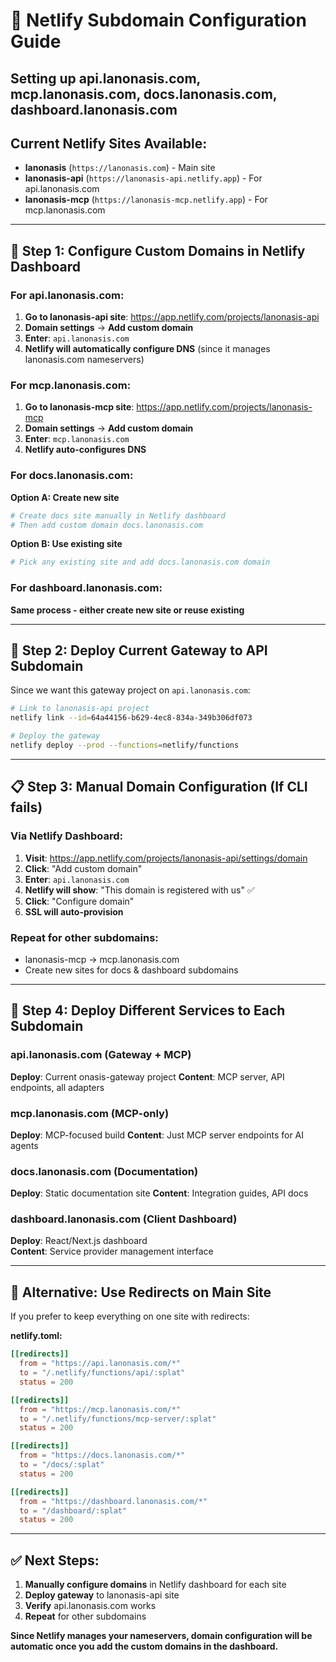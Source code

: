 # 📡 Netlify Subdomain Configuration Guide
## Setting up api.lanonasis.com, mcp.lanonasis.com, docs.lanonasis.com, dashboard.lanonasis.com

## Current Netlify Sites Available:
- **lanonasis** (`https://lanonasis.com`) - Main site
- **lanonasis-api** (`https://lanonasis-api.netlify.app`) - For api.lanonasis.com
- **lanonasis-mcp** (`https://lanonasis-mcp.netlify.app`) - For mcp.lanonasis.com

---

## 🚀 **Step 1: Configure Custom Domains in Netlify Dashboard**

### **For api.lanonasis.com:**
1. **Go to lanonasis-api site**: https://app.netlify.com/projects/lanonasis-api
2. **Domain settings** → **Add custom domain**
3. **Enter**: `api.lanonasis.com`
4. **Netlify will automatically configure DNS** (since it manages lanonasis.com nameservers)

### **For mcp.lanonasis.com:**
1. **Go to lanonasis-mcp site**: https://app.netlify.com/projects/lanonasis-mcp  
2. **Domain settings** → **Add custom domain**
3. **Enter**: `mcp.lanonasis.com`
4. **Netlify auto-configures DNS**

### **For docs.lanonasis.com:**
**Option A: Create new site**
```bash
# Create docs site manually in Netlify dashboard
# Then add custom domain docs.lanonasis.com
```

**Option B: Use existing site**
```bash
# Pick any existing site and add docs.lanonasis.com domain
```

### **For dashboard.lanonasis.com:**
**Same process - either create new site or reuse existing**

---

## 🔧 **Step 2: Deploy Current Gateway to API Subdomain**

Since we want this gateway project on `api.lanonasis.com`:

```bash
# Link to lanonasis-api project
netlify link --id=64a44156-b629-4ec8-834a-349b306df073

# Deploy the gateway
netlify deploy --prod --functions=netlify/functions
```

---

## 📋 **Step 3: Manual Domain Configuration (If CLI fails)**

### **Via Netlify Dashboard:**

1. **Visit**: https://app.netlify.com/projects/lanonasis-api/settings/domain
2. **Click**: "Add custom domain"
3. **Enter**: `api.lanonasis.com`
4. **Netlify will show**: "This domain is registered with us" ✅
5. **Click**: "Configure domain"
6. **SSL will auto-provision**

### **Repeat for other subdomains:**
- lanonasis-mcp → mcp.lanonasis.com
- Create new sites for docs & dashboard subdomains

---

## 🎯 **Step 4: Deploy Different Services to Each Subdomain**

### **api.lanonasis.com (Gateway + MCP)**
**Deploy**: Current onasis-gateway project
**Content**: MCP server, API endpoints, all adapters

### **mcp.lanonasis.com (MCP-only)**  
**Deploy**: MCP-focused build
**Content**: Just MCP server endpoints for AI agents

### **docs.lanonasis.com (Documentation)**
**Deploy**: Static documentation site
**Content**: Integration guides, API docs

### **dashboard.lanonasis.com (Client Dashboard)**
**Deploy**: React/Next.js dashboard  
**Content**: Service provider management interface

---

## 🔄 **Alternative: Use Redirects on Main Site**

If you prefer to keep everything on one site with redirects:

**netlify.toml:**
```toml
[[redirects]]
  from = "https://api.lanonasis.com/*"
  to = "/.netlify/functions/api/:splat"
  status = 200

[[redirects]]
  from = "https://mcp.lanonasis.com/*"  
  to = "/.netlify/functions/mcp-server/:splat"
  status = 200

[[redirects]]
  from = "https://docs.lanonasis.com/*"
  to = "/docs/:splat"
  status = 200

[[redirects]]
  from = "https://dashboard.lanonasis.com/*"
  to = "/dashboard/:splat"
  status = 200
```

---

## ✅ **Next Steps:**

1. **Manually configure domains** in Netlify dashboard for each site
2. **Deploy gateway** to lanonasis-api site  
3. **Verify** api.lanonasis.com works
4. **Repeat** for other subdomains

**Since Netlify manages your nameservers, domain configuration will be automatic once you add the custom domains in the dashboard.**